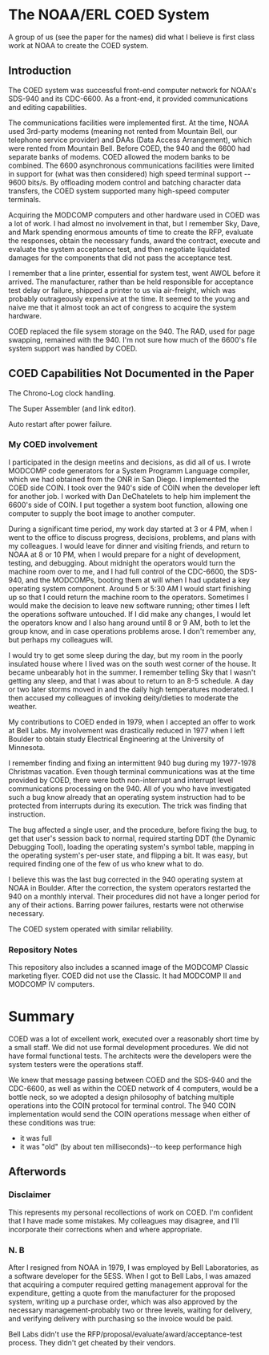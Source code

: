 # The NOAA/ERL COED System

A group of us (see the paper for the names) did what I believe is first class work at NOAA to create the COED system.

## Introduction

The COED system was successful front-end computer network for NOAA's SDS-940 and its CDC-6600. As a front-end, it provided communications and editing capabilities.

The communications facilities were implemented first. At the time, NOAA used 3rd-party modems (meaning not rented from Mountain Bell, our telephone service provider) and DAAs (Data Access Arrangement), which were rented from Mountain Bell. Before COED, the 940 and the 6600 had separate banks of modems. COED allowed the modem banks to be combined. The 6600 asynchronous communications facilities were limited in support for (what was then considered) high speed terminal support -- 9600 bits/s. By offloading modem control and batching character data transfers, the COED system supported many high-speed computer terminals.

Acquiring the MODCOMP computers and other hardware used in COED was a lot of work. I had almost no involvement in that, but I remember Sky, Dave, and Mark spending enormous amounts of time to create the RFP, evaluate the responses, obtain the necessary funds, award the contract, execute and evaluate the system acceptance test, and then negotiate liquidated damages for the components that did not pass the acceptance test.

I remember that a line printer, essential for system test, went AWOL before it arrived. The manufacturer, rather than be held responsible for acceptance test delay or failure, shipped a printer to us via air-freight, which was probably outrageously expensive at the time. It seemed to the young and naive me that it almost took an act of congress to acquire the system hardware.

COED replaced the file sysem storage on the 940. The RAD, used for page swapping, remained with the 940. I'm not sure how much of the 6600's file system support was handled by COED.

## COED Capabilities Not Documented in the Paper

The Chrono-Log clock handling.

The Super Assembler (and link editor).

Auto restart after power failure.

### My COED involvement

I participated in the design meetins and decisions, as did all of us. I wrote MODCOMP code generators for a System Programm Language compiler, which we had obtained from the ONR in San Diego. I implemented the COED side COIN. I took over the 940's side of COIN when the developer left for another job. I worked with Dan DeChatelets to help him implement the 6600's side of COIN. I put together a system boot function, allowing one computer to supply the boot image to another computer.

During a significant time period, my work day started at 3 or 4 PM, when I went to the office to discuss progress, decisions, problems, and plans with my colleagues. I would leave for dinner and visiting friends, and return to NOAA at 8 or 10 PM, when I would prepare for a night of development, testing, and debugging. About midnight the operators would turn the machine room over to me, and I had full control of the CDC-6600, the SDS-940, and the MODCOMPs, booting them at will when I had updated a key operating system component. Around 5 or 5:30 AM I would start finishing up so that I could return the machine room to the operators. Sometimes I would make the decision to leave new software running; other times I left the operations software untouched. If I did make any changes, I would let the operators know and I also hang around until 8 or 9 AM, both to let the group know, and in case operations problems arose. I don't remember any, but perhaps my colleagues will.

I would try to get some sleep during the day, but my room in the poorly insulated house where I lived was on the south west corner of the house. It became unbearably hot in the summer. I remember telling Sky that I wasn't getting any sleep, and that I was about to return to an 8-5 schedule. A day or two later storms moved in and the daily high temperatures moderated. I then accused my colleagues of invoking deity/dieties to moderate the weather.

My contributions to COED ended in 1979, when I accepted an offer to work at Bell Labs. My involvement was drastically reduced in 1977 when I left Boulder to obtain study Electrical Engineering at the University of Minnesota.

I remember finding and fixing an intermittent 940 bug during my 1977-1978 Christmas vacation. Even though terminal communications was at the time provided by COED, there were both non-interrupt and interrupt level communications processing on the 940. All of you who have investigated such a bug know already that an operating system instruction had to be protected from interrupts during its execution. The trick was finding that instruction.

The bug affected a single user, and the procedure, before fixing the bug, to get that user's session back to normal, required starting DDT (the Dynamic Debugging Tool), loading the operating system's symbol table, mapping in the operating system's per-user state, and flipping a bit. It was easy, but required finding one of the few of us who knew what to do.

I believe this was the last bug corrected in the 940 operating system at NOAA in Boulder. After the correction, the system operators restarted the 940 on a monthly interval. Their procedures did not have a longer period for any of their actions. Barring power failures, restarts were not otherwise necessary.

The COED system operated with similar reliability.

### Repository Notes

This repository also includes a scanned image of the MODCOMP Classic marketing flyer. COED did not use the Classic. It had MODCOMP II and MODCOMP IV computers.

# Summary

COED was a lot of excellent work, executed over a reasonably short time by a small staff. We did not use formal development procedures. We did not have formal functional tests. The architects were the developers were the system testers were the operations staff.

We knew that message passing between COED and the SDS-940 and the CDC-6600, as well as within the COED network of 4 computers, would be a bottle neck, so we adopted a design philosophy of batching multiple operations into the COIN protocol for terminal control. The 940 COIN implementation would send the COIN operations message when either of these conditions was true:

* it was full
* it was "old" (by about ten milliseconds)--to keep performance high

## Afterwords

### Disclaimer

This represents my personal recollections of work on COED. I'm confident that I have made some mistakes. My colleagues may disagree, and I'll incorporate their corrections when and where appropriate.

### N. B

After I resigned from NOAA in 1979, I was employed by Bell Laboratories, as a software developer for the 5ESS. When I got to Bell Labs, I was amazed that acquiring a computer required getting management approval for the expenditure, getting a quote from the manufacturer for the proposed system, writing up a purchase order, which was also approved by the necessary management-probably two or three levels, waiting for delivery, and verifying delivery with purchasing so the invoice would be paid.

Bell Labs didn't use the RFP/proposal/evaluate/award/acceptance-test process. They didn't get cheated by their vendors.
